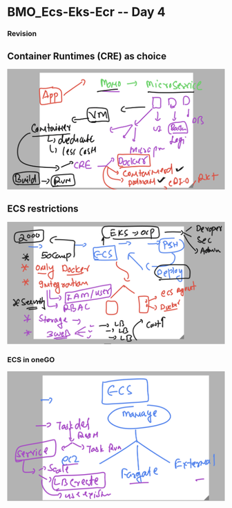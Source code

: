 # BMO_Ecs-Eks-Ecr -- Day 4

### Revision 

## Container Runtimes (CRE) as choice 

<img src="images/cre1.png">

## ECS restrictions 

<img src="images/res1.png">

### ECS in oneGO 

<img src="images/rev1.png">



